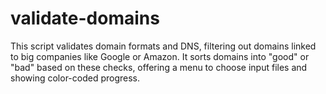 # validate-domains
This script validates domain formats and DNS, filtering out domains linked to big companies like Google or Amazon. It sorts domains into "good" or "bad" based on these checks, offering a menu to choose input files and showing color-coded progress.
